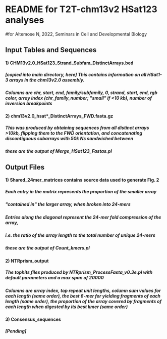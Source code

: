 # README for T2T-chm13v2 HSat123 analyses
#for Altemose N, 2022, Seminars in Cell and Developmental Biology


## Input Tables and Sequences
#### 1) CHM13v2.0_HSat123_Strand_Subfam_DistinctArrays.bed
##### [copied into main directory, here] This contains information on all HSat1-3 arrays in the chm13v2.0 assembly.
##### Columns are chr, start, end, family/subfamily, 0, strand, start, end, rgb color, array index (chr_family_number; "small" if <10 kb), number of inversion breakpoints
#### 2) chm13v2.0_hsat*_DistinctArrays_FWD.fasta.gz
##### This was produced by obtaining sequences from all distinct arrays >10kb, flipping them to the FWD orientation, and concatenating discontiguous subarrays with 50k Ns sandwiched between
##### these are the output of Merge_HSat123_Fastas.pl


## Output Files
#### 1) Shared_24mer_matrices contains source data used to generate Fig. 2
##### Each entry in the matrix represents the proportion of the smaller array 
##### "contained in" the larger array, when broken into 24-mers
##### Entries along the diagonal represent the 24-mer fold compression of the array, 
##### i.e. the ratio of the array length to the total number of unique 24-mers
##### these are the output of Count_kmers.pl
#### 2) NTRprism_output
##### The tophits files produced by NTRprism_ProcessFasta_v0.3e.pl with default parameters and a max span of 20000
##### Columns are array index, top repeat unit lengths, column sum values for each length (same order), the best 6-mer for yielding fragments of each length (same order), the proportion of the array covered by fragments of each length when digested by its best kmer (same order)
#### 3) Consensus_sequences
##### [Pending]

